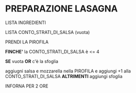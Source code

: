 # PREPARAZIONE LASAGNA

LISTA INGREDIENTI

LISTA CONTO_STRATI_DI_SALSA (vuota)

PRENDI LA PIROFILA

**FINCHE'** la CONTO_STRATI_DI_SALSA è <= 4

**SE** vuota **OR** c'è la sfoglia

aggiugni salsa e mozzarella nella PIROFILA e aggiungi +1 alla CONTO_STRATI_DI_SALSA
**ALTRIMENTI** aggiungi sfoglia

INFORNA PER 2 ORE
